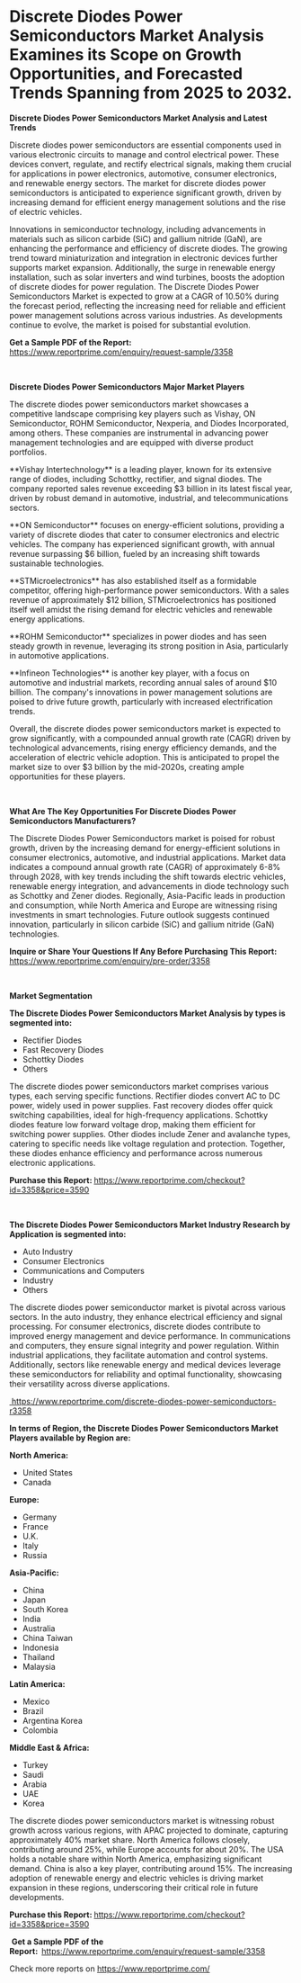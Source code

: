 <p><h1>Discrete Diodes Power Semiconductors Market Analysis Examines its Scope on Growth Opportunities, and Forecasted Trends Spanning from 2025 to 2032.</h1></p><p><strong>Discrete Diodes Power Semiconductors Market Analysis and Latest Trends</strong></p>
<p><p>Discrete diodes power semiconductors are essential components used in various electronic circuits to manage and control electrical power. These devices convert, regulate, and rectify electrical signals, making them crucial for applications in power electronics, automotive, consumer electronics, and renewable energy sectors. The market for discrete diodes power semiconductors is anticipated to experience significant growth, driven by increasing demand for efficient energy management solutions and the rise of electric vehicles. </p><p>Innovations in semiconductor technology, including advancements in materials such as silicon carbide (SiC) and gallium nitride (GaN), are enhancing the performance and efficiency of discrete diodes. The growing trend toward miniaturization and integration in electronic devices further supports market expansion. Additionally, the surge in renewable energy installation, such as solar inverters and wind turbines, boosts the adoption of discrete diodes for power regulation. The Discrete Diodes Power Semiconductors Market is expected to grow at a CAGR of 10.50% during the forecast period, reflecting the increasing need for reliable and efficient power management solutions across various industries. As developments continue to evolve, the market is poised for substantial evolution.</p></p>
<p><strong>Get a Sample PDF of the Report:&nbsp;</strong> <a href="https://www.reportprime.com/enquiry/request-sample/3358?utm_campaign=2318&utm_medium=2&utm_source=Github&utm_content=ia&utm_term=18032025&utm_id=discrete-diodes-power-semiconductors">https://www.reportprime.com/enquiry/request-sample/3358</a></p>
<p>&nbsp;</p>
<p><strong>Discrete Diodes Power Semiconductors Major Market Players</strong></p>
<p><p>The discrete diodes power semiconductors market showcases a competitive landscape comprising key players such as Vishay, ON Semiconductor, ROHM Semiconductor, Nexperia, and Diodes Incorporated, among others. These companies are instrumental in advancing power management technologies and are equipped with diverse product portfolios.</p><p>**Vishay Intertechnology** is a leading player, known for its extensive range of diodes, including Schottky, rectifier, and signal diodes. The company reported sales revenue exceeding $3 billion in its latest fiscal year, driven by robust demand in automotive, industrial, and telecommunications sectors.</p><p>**ON Semiconductor** focuses on energy-efficient solutions, providing a variety of discrete diodes that cater to consumer electronics and electric vehicles. The company has experienced significant growth, with annual revenue surpassing $6 billion, fueled by an increasing shift towards sustainable technologies.</p><p>**STMicroelectronics** has also established itself as a formidable competitor, offering high-performance power semiconductors. With a sales revenue of approximately $12 billion, STMicroelectronics has positioned itself well amidst the rising demand for electric vehicles and renewable energy applications.</p><p>**ROHM Semiconductor** specializes in power diodes and has seen steady growth in revenue, leveraging its strong position in Asia, particularly in automotive applications. </p><p>**Infineon Technologies** is another key player, with a focus on automotive and industrial markets, recording annual sales of around $10 billion. The company's innovations in power management solutions are poised to drive future growth, particularly with increased electrification trends.</p><p>Overall, the discrete diodes power semiconductors market is expected to grow significantly, with a compounded annual growth rate (CAGR) driven by technological advancements, rising energy efficiency demands, and the acceleration of electric vehicle adoption. This is anticipated to propel the market size to over $3 billion by the mid-2020s, creating ample opportunities for these players.</p></p>
<p>&nbsp;</p>
<p><strong>What Are The Key Opportunities For Discrete Diodes Power Semiconductors Manufacturers?</strong></p>
<p><p>The Discrete Diodes Power Semiconductors market is poised for robust growth, driven by the increasing demand for energy-efficient solutions in consumer electronics, automotive, and industrial applications. Market data indicates a compound annual growth rate (CAGR) of approximately 6-8% through 2028, with key trends including the shift towards electric vehicles, renewable energy integration, and advancements in diode technology such as Schottky and Zener diodes. Regionally, Asia-Pacific leads in production and consumption, while North America and Europe are witnessing rising investments in smart technologies. Future outlook suggests continued innovation, particularly in silicon carbide (SiC) and gallium nitride (GaN) technologies.</p></p>
<p><strong>Inquire or Share Your Questions If Any Before Purchasing This Report:</strong> <a href="https://www.reportprime.com/enquiry/pre-order/3358?utm_campaign=2318&utm_medium=2&utm_source=Github&utm_content=ia&utm_term=18032025&utm_id=discrete-diodes-power-semiconductors">https://www.reportprime.com/enquiry/pre-order/3358</a></p>
<p>&nbsp;</p>
<p><strong>Market Segmentation</strong></p>
<p><strong>The Discrete Diodes Power Semiconductors Market Analysis by types is segmented into:</strong></p>
<p><ul><li>Rectifier Diodes</li><li>Fast Recovery Diodes</li><li>Schottky Diodes</li><li>Others</li></ul></p>
<p><p>The discrete diodes power semiconductors market comprises various types, each serving specific functions. Rectifier diodes convert AC to DC power, widely used in power supplies. Fast recovery diodes offer quick switching capabilities, ideal for high-frequency applications. Schottky diodes feature low forward voltage drop, making them efficient for switching power supplies. Other diodes include Zener and avalanche types, catering to specific needs like voltage regulation and protection. Together, these diodes enhance efficiency and performance across numerous electronic applications.</p></p>
<p><strong>Purchase this Report:&nbsp;</strong><a href="https://www.reportprime.com/checkout?id=3358&price=3590&utm_campaign=2318&utm_medium=2&utm_source=Github&utm_content=ia&utm_term=18032025&utm_id=discrete-diodes-power-semiconductors">https://www.reportprime.com/checkout?id=3358&price=3590</a></p>
<p>&nbsp;</p>
<p><strong>The Discrete Diodes Power Semiconductors Market Industry Research by Application is segmented into:</strong></p>
<p><ul><li>Auto Industry</li><li>Consumer Electronics</li><li>Communications and Computers</li><li>Industry</li><li>Others</li></ul></p>
<p><p>The discrete diodes power semiconductor market is pivotal across various sectors. In the auto industry, they enhance electrical efficiency and signal processing. For consumer electronics, discrete diodes contribute to improved energy management and device performance. In communications and computers, they ensure signal integrity and power regulation. Within industrial applications, they facilitate automation and control systems. Additionally, sectors like renewable energy and medical devices leverage these semiconductors for reliability and optimal functionality, showcasing their versatility across diverse applications.</p></p>
<p><a href="https://www.reportprime.com/discrete-diodes-power-semiconductors-r3358?utm_campaign=2318&utm_medium=2&utm_source=Github&utm_content=ia&utm_term=18032025&utm_id=discrete-diodes-power-semiconductors">&nbsp;https://www.reportprime.com/discrete-diodes-power-semiconductors-r3358</a></p>
<p><strong>In terms of Region, the Discrete Diodes Power Semiconductors Market Players available by Region are:</strong></p>
<p>
    <p> <strong> North America: </strong>
        <ul>
            <li>United States</li>
            <li>Canada</li>
        </ul>
        </p> 
    <p> <strong> Europe: </strong>
        <ul>
            <li>Germany</li>
            <li>France</li>
            <li>U.K.</li>
            <li>Italy</li>
            <li>Russia</li>
        </ul>
        </p> 
    <p> <strong> Asia-Pacific: </strong>
        <ul>
            <li>China</li>
            <li>Japan</li>
            <li>South Korea</li>
            <li>India</li>
            <li>Australia</li>
            <li>China Taiwan</li>
            <li>Indonesia</li>
            <li>Thailand</li>
            <li>Malaysia</li>
        </ul>
        </p> 
    <p> <strong> Latin America: </strong>
        <ul>
            <li>Mexico</li>
            <li>Brazil</li>
            <li>Argentina Korea</li>
            <li>Colombia</li>
        </ul>
        </p> 
    <p> <strong> Middle East & Africa: </strong>
        <ul>
            <li>Turkey</li>
            <li>Saudi</li>
            <li>Arabia</li>
            <li>UAE</li>
            <li>Korea</li>
        </ul>
    </p>
    </p>
<p><p>The discrete diodes power semiconductors market is witnessing robust growth across various regions, with APAC projected to dominate, capturing approximately 40% market share. North America follows closely, contributing around 25%, while Europe accounts for about 20%. The USA holds a notable share within North America, emphasizing significant demand. China is also a key player, contributing around 15%. The increasing adoption of renewable energy and electric vehicles is driving market expansion in these regions, underscoring their critical role in future developments.</p></p>
<p><strong>Purchase this Report: </strong><a href="https://www.reportprime.com/checkout?id=3358&price=3590&utm_campaign=2318&utm_medium=2&utm_source=Github&utm_content=ia&utm_term=18032025&utm_id=discrete-diodes-power-semiconductors">https://www.reportprime.com/checkout?id=3358&price=3590</a></p>
<p>&nbsp;<strong>Get a Sample PDF of the Report:&nbsp;&nbsp;</strong><a href="https://www.reportprime.com/enquiry/request-sample/3358?utm_campaign=2318&utm_medium=2&utm_source=Github&utm_content=ia&utm_term=18032025&utm_id=discrete-diodes-power-semiconductors">https://www.reportprime.com/enquiry/request-sample/3358</a></p>
<p><strong></strong></p>
<p>Check more reports on <a href="https://www.reportprime.com/?utm_campaign=2318&utm_medium=2&utm_source=Github&utm_content=ia&utm_term=18032025&utm_id=discrete-diodes-power-semiconductors">https://www.reportprime.com/</a></p>